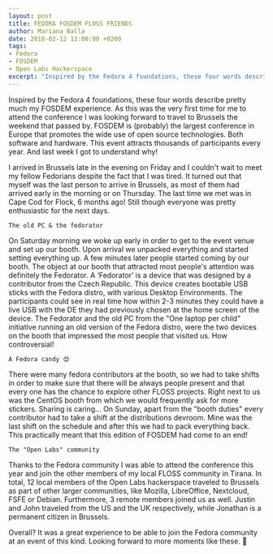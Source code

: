 ```yaml
---
layout: post
title: FEDORA FOSDEM FLOSS FRIENDS
author: Mariana Balla
date: 2018-02-12 12:00:00 +0200
tags:
- Fedora
- FOSDEM
- Open Labs Hackerspace
excerpt: "Inspired by the Fedora 4 foundations, these four words describe pretty much my FOSDEM experience. As this was the very first time for me to attend the conference I was looking forward to travel to Brussels the weekend that passed by."
--- 
```

Inspired by the Fedora 4 foundations, these four words describe pretty much my FOSDEM experience. As this was the very first time for me to attend the conference I was looking forward to travel to Brussels the weekend that passed by. FOSDEM is (probably) the largest conference in Europe that promotes the wide use of open source technologies. Both software and hardware. This event attracts thousands of participants every year. And last week I got to understand why!


I arrived in Brussels late in the evening on Friday and I couldn't wait to meet my fellow Fedorians despite the fact that I was tired. It turned out that myself was the last person to arrive in Brussels, as most of them had arrived early in the morning or on Thursday. The last time we met was in Cape Cod for Flock, 6 months ago! Still though everyone was pretty enthusiastic for the next days.

    The old PC & the fedorator

On Saturday morning we woke up early in order to get to the event venue and set up our booth. Upon arrival we unpacked everything and started setting everything up. A few minutes later people started coming by our booth. The object at our booth that attracted most people's attention was definitely the Fedorator. A ‘Fedorator’ is a device that was designed by a contributor from the Czech Republic. This device creates bootable USB sticks with the Fedora distro, with various Desktop Environments. The participants could see in real time how within 2-3 minutes they could have a live USB with the DE they had previously chosen at the home screen of the device. The Fedorator and the old PC from the "One laptop per child" initiative running an old version of the Fedora distro, were the two devices on the booth that impressed the most people that visited us. How controversial!

    A Fedora candy 😍

There were many fedora contributors at the booth, so we had to take shifts in order to make sure that there will be always people present and that every one has the chance to explore other FLOSS projects. Right next to us was the CentOS booth from which we would frequently ask for more stickers. Sharing is caring... On Sunday, apart from the "booth duties" every contributor had to take a shift at the distributions devroom. Mine was the last shift on the schedule and after this we had to pack everything back. This practically meant that this edition of FOSDEM had come to an end!

    The "Open Labs" community

Thanks to the Fedora community I was able to attend the conference this year and join the other members of my local FLOSS community in Tirana. In total, 12 local members of the Open Labs hackerspace traveled to Brussels as part of other larger communities, like Mozilla, LibreOffice, Nextcloud, FSFE or Debian. Furthermore, 3 remote members joined us as well. Justin and John traveled from the US and the UK respectively, while Jonathan is a permanent citizen in Brussels.

Overall? It was a great experience to be able to join the Fedora community at an event of this kind. Looking forward to more moments like these.  🙂
